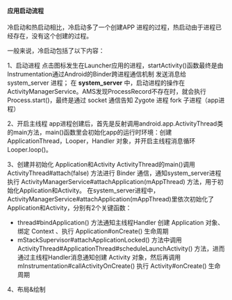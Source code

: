 
#### 应用启动流程
冷启动和热启动相比，冷启动多了一个创建APP 进程的过程，热启动由于进程已经存在，没有这个创建的过程。

一般来说，冷启动包括了以下内容：


1、启动进程
点击图标发生在Launcher应用的进程，startActivity()函数最终是由Instrumentation通过Android的Binder跨进程通信机制 发送消息给 system_server 进程；
在 **system_server** 中，启动进程的操作在ActivityManagerService。AMS发现ProcessRecord不存在时，就会执行Process.start()，最终是通过 socket 通信告知 Zygote 进程 fork 子进程（app进程）


2、开启主线程
app进程创建后，首先是反射调用android.app.ActivityThread类的main方法，main()函数里会初始化app的运行时环境：创建 ApplicationThread，Looper，Handler 对象，并开启主线程消息循环Looper.loop()。


3、创建并初始化 Application和Activity
ActivityThread的main()调用 ActivityThread#attach(false) 方法进行 Binder 通信，通知system_server进程执行 ActivityManagerService#attachApplication(mAppThread) 方法，用于初始化Application和Activity。
在system_server进程中，ActivityManagerService#attachApplication(mAppThread)里依次初始化了Application和Activity，分别有2个关键函数：
- thread#bindApplication() 方法通知主线程Handler 创建 Application 对象、绑定 Context 、执行 Application#onCreate() 生命周期
- mStackSupervisor#attachApplicationLocked() 方法中调用 ActivityThread#ApplicationThread#scheduleLaunchActivity() 方法，进而通过主线程Handler消息通知创建 Activity 对象，然后再调用 mInstrumentation#callActivityOnCreate() 执行 Activity#onCreate() 生命周期


4、布局&绘制
